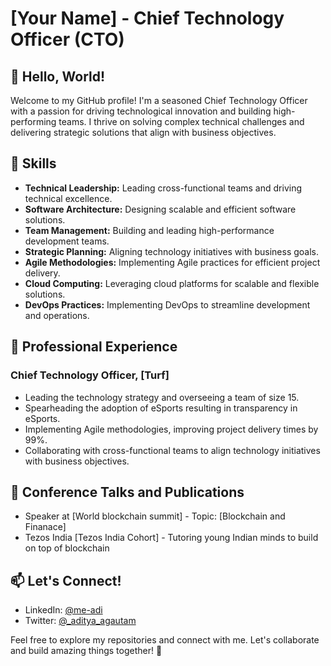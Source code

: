 # [Your Name] - Chief Technology Officer (CTO)

## 👋 Hello, World!

Welcome to my GitHub profile! I'm a seasoned Chief Technology Officer with a passion for driving technological innovation and building high-performing teams. I thrive on solving complex technical challenges and delivering strategic solutions that align with business objectives.

## 🔧 Skills

- **Technical Leadership:** Leading cross-functional teams and driving technical excellence.
- **Software Architecture:** Designing scalable and efficient software solutions.
- **Team Management:** Building and leading high-performance development teams.
- **Strategic Planning:** Aligning technology initiatives with business goals.
- **Agile Methodologies:** Implementing Agile practices for efficient project delivery.
- **Cloud Computing:** Leveraging cloud platforms for scalable and flexible solutions.
- **DevOps Practices:** Implementing DevOps to streamline development and operations.


## 💼 Professional Experience

### Chief Technology Officer, [Turf]

- Leading the technology strategy and overseeing a team of size 15.
- Spearheading the adoption of eSports resulting in transparency in eSports.
- Implementing Agile methodologies, improving project delivery times by 99%.
- Collaborating with cross-functional teams to align technology initiatives with business objectives.


## 🎤 Conference Talks and Publications

- Speaker at [World blockchain summit] - Topic: [Blockchain and Finanace]
- Tezos India [Tezos India Cohort] - Tutoring young Indian minds to build on top of blockchain 


## 📫 Let's Connect!

- LinkedIn: [@me-adi](https://www.linkedin.com/in/me-adi/)
- Twitter: [@_aditya_agautam](https://twitter.com/_aditya_gautam)

Feel free to explore my repositories and connect with me. Let's collaborate and build amazing things together! 🚀

